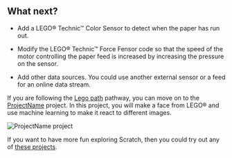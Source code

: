## What next?

+ Add a LEGO® Technic™ Color Sensor to detect when the paper has run out.

+ Modify the LEGO® Technic™ Force Fensor code so that the speed of the motor controlling the paper feed is increased by increasing the pressure on the sensor.

+ Add other data sources. You could use another external sensor or a feed for an online data stream. 

If you are following the [Lego path](https://projects.raspberrypi.org/en/raspberrypi/pathway-name) pathway, you can move on to the [ProjectName](https://projects.raspberrypi.org/en/projects/project-name) project. In this project, you will make a face from LEGO® and use machine learning to make it react to different images.

![ProjectName project](images/projectname-project.png)

If you want to have more fun exploring Scratch, then you could try out any of [these projects](https://projects.raspberrypi.org/en/projects?software%5B%5D=scratch&curriculum%5B%5D=%201).
